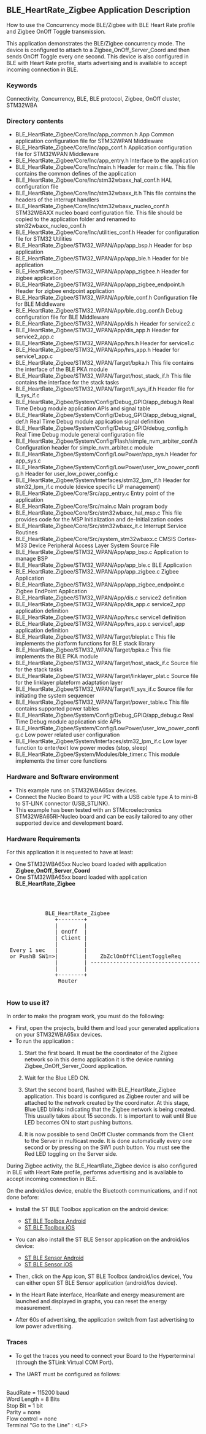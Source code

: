 ## __BLE_HeartRate_Zigbee Application Description__

How to use the Concurrency mode BLE/Zigbee with BLE Heart Rate profile and Zigbee OnOff Toggle transmission.

This application demonstrates the BLE/Zigbee concurrency mode. The device is configured to attach to a Zigbee_OnOff_Server_Coord 
and then sends OnOff Toggle every one second. This device is also configured in BLE with Heart Rate profile, starts advertising
and is available to accept incoming connection in BLE.

### __Keywords__

Connectivity, Concurrency, BLE, BLE protocol, Zigbee, OnOff cluster, STM32WBA

### __Directory contents__

  - BLE_HeartRate_Zigbee/Core/Inc/app_common.h                               			App Common application configuration file for STM32WPAN Middleware
  - BLE_HeartRate_Zigbee/Core/Inc/app_conf.h                                   			Application configuration file for STM32WPAN Middleware
  - BLE_HeartRate_Zigbee/Core/Inc/app_entry.h                         					Interface to the application 
  - BLE_HeartRate_Zigbee/Core/Inc/main.h                                             	Header for main.c file. This file contains the common defines of the application
  - BLE_HeartRate_Zigbee/Core/Inc/stm32wbaxx_hal_conf.h                              	HAL configuration file
  - BLE_HeartRate_Zigbee/Core/Inc/stm32wbaxx_it.h                                    	This file contains the headers of the interrupt handlers
  - BLE_HeartRate_Zigbee/Core/Inc/stm32wbaxx_nucleo_conf.h                           	STM32WBAXX nucleo board configuration file. This file should be copied to the application folder and renamed to stm32wbaxx_nucleo_conf.h
  - BLE_HeartRate_Zigbee/Core/Inc/utilities_conf.h                                   	Header for configuration file for STM32 Utilities
  - BLE_HeartRate_Zigbee/STM32_WPAN/App/app_bsp.h                                    	Header for bsp application
  - BLE_HeartRate_Zigbee/STM32_WPAN/App/app_ble.h                                    	Header for ble application 
  - BLE_HeartRate_Zigbee/STM32_WPAN/App/app_zigbee.h                                    Header for zigbee application 
  - BLE_HeartRate_Zigbee/STM32_WPAN/App/app_zigbee_endpoint.h                           Header for zigbee endpoint application   
  - BLE_HeartRate_Zigbee/STM32_WPAN/App/ble_conf.h                                      Configuration file for BLE Middleware
  - BLE_HeartRate_Zigbee/STM32_WPAN/App/ble_dbg_conf.h                               	Debug configuration file for BLE Middleware
  - BLE_HeartRate_Zigbee/STM32_WPAN/App/dis.h                                           Header for service2.c 
  - BLE_HeartRate_Zigbee/STM32_WPAN/App/dis_app.h                                       Header for service2_app.c 
  - BLE_HeartRate_Zigbee/STM32_WPAN/App/hrs.h                                           Header for service1.c 
  - BLE_HeartRate_Zigbee/STM32_WPAN/App/hrs_app.h                                       Header for service1_app.c 
  - BLE_HeartRate_Zigbee/STM32_WPAN/Target/bpka.h                                       This file contains the interface of the BLE PKA module
  - BLE_HeartRate_Zigbee/STM32_WPAN/Target/host_stack_if.h                              This file contains the interface for the stack tasks 
  - BLE_HeartRate_Zigbee/STM32_WPAN/Target/ll_sys_if.h                                  Header file for ll_sys_if.c
  - BLE_HeartRate_Zigbee/System/Config/Debug_GPIO/app_debug.h                           Real Time Debug module application APIs and signal table 
  - BLE_HeartRate_Zigbee/System/Config/Debug_GPIO/app_debug_signal_def.h                Real Time Debug module application signal definition 
  - BLE_HeartRate_Zigbee/System/Config/Debug_GPIO/debug_config.h                        Real Time Debug module general configuration file 
  - BLE_HeartRate_Zigbee/System/Config/Flash/simple_nvm_arbiter_conf.h                  Configuration header for simple_nvm_arbiter.c module 
  - BLE_HeartRate_Zigbee/System/Config/LowPower/app_sys.h                               Header for app_sys.c 
  - BLE_HeartRate_Zigbee/System/Config/LowPower/user_low_power_config.h                 Header for user_low_power_config.c
  - BLE_HeartRate_Zigbee/System/Interfaces/stm32_lpm_if.h                               Header for stm32_lpm_if.c module (device specific LP management) 
  - BLE_HeartRate_Zigbee/Core/Src/app_entry.c                                           Entry point of the application 
  - BLE_HeartRate_Zigbee/Core/Src/main.c                                                Main program body 
  - BLE_HeartRate_Zigbee/Core/Src/stm32wbaxx_hal_msp.c                                  This file provides code for the MSP Initialization and de-Initialization codes
  - BLE_HeartRate_Zigbee/Core/Src/stm32wbaxx_it.c                                       Interrupt Service Routines
  - BLE_HeartRate_Zigbee/Core/Src/system_stm32wbaxx.c                                   CMSIS Cortex-M33 Device Peripheral Access Layer System Source File 
  - BLE_HeartRate_Zigbee/STM32_WPAN/App/app_bsp.c                                       Application to manage BSP
  - BLE_HeartRate_Zigbee/STM32_WPAN/App/app_ble.c                                       BLE Application
  - BLE_HeartRate_Zigbee/STM32_WPAN/App/app_zigbee.c                                    Zigbee Application
  - BLE_HeartRate_Zigbee/STM32_WPAN/App/app_zigbee_endpoint.c                           Zigbee EndPoint Application  
  - BLE_HeartRate_Zigbee/STM32_WPAN/App/dis.c                                           service2 definition 
  - BLE_HeartRate_Zigbee/STM32_WPAN/App/dis_app.c                                       service2_app application definition
  - BLE_HeartRate_Zigbee/STM32_WPAN/App/hrs.c                                           service1 definition
  - BLE_HeartRate_Zigbee/STM32_WPAN/App/hrs_app.c                                       service1_app application definition
  - BLE_HeartRate_Zigbee/STM32_WPAN/Target/bleplat.c                                    This file implements the platform functions for BLE stack library
  - BLE_HeartRate_Zigbee/STM32_WPAN/Target/bpka.c                                       This file implements the BLE PKA module
  - BLE_HeartRate_Zigbee/STM32_WPAN/Target/host_stack_if.c                              Source file for the stack tasks 
  - BLE_HeartRate_Zigbee/STM32_WPAN/Target/linklayer_plat.c                             Source file for the linklayer plateform adaptation layer 
  - BLE_HeartRate_Zigbee/STM32_WPAN/Target/ll_sys_if.c                                  Source file for initiating the system sequencer 
  - BLE_HeartRate_Zigbee/STM32_WPAN/Target/power_table.c                                This file contains supported power tables 
  - BLE_HeartRate_Zigbee/System/Config/Debug_GPIO/app_debug.c                           Real Time Debug module application side APIs 
  - BLE_HeartRate_Zigbee/System/Config/LowPower/user_low_power_config.c                 Low power related user configuration
  - BLE_HeartRate_Zigbee/System/Interfaces/stm32_lpm_if.c                               Low layer function to enter/exit low power modes (stop, sleep) 
  - BLE_HeartRate_Zigbee/System/Modules/ble_timer.c                                     This module implements the timer core functions 
### __Hardware and Software environment__

- This example runs on STM32WBA65xx devices.
- Connect the Nucleo Board to your PC with a USB cable type A to mini-B to ST-LINK connector (USB_STLINK).
- This example has been tested with an STMicroelectronics STM32WBA65RI-Nucleo board and can be easily 
	tailored to any other supported device and development board.

### __Hardware Requirements__

For this application it is requested to have at least:

* One STM32WBA65xx Nucleo board loaded with application **Zigbee_OnOff_Server_Coord**
* One STM32WBA65xx board loaded with application **BLE_HeartRate_Zigbee**
</br>

<pre>
	
			BLE_HeartRate_Zigbee							Zigbee_OnOff_Server_Coord                                                     
               +--------+                                      +--------+
               |        |                                      |        |
               | OnOff  |                                      | OnOff  |        
               | Client |                                      | Server | 
               |        |                                      |        |
 Every 1 sec   |        |                                      |        |
 or PushB SW1=>|        |    ZbZclOnOffClientToggleReq         |        |
               |        | -----------------------------------> |        | => RED LED Toggle
               |        |                                      |        |			   
               +--------+                                      +--------+
				Router											Coord.
				
</pre> 

### __How to use it?__

In order to make the program work, you must do the following:

* First, open the projects, build them and load your generated applications on your STM32WBA65xx devices.
* To run the application :
	1. Start the first board. It must be the coordinator of the Zigbee network so in this demo application it is the device running Zigbee_OnOff_Server_Coord application.  

	2. Wait for the Blue LED ON.  

	3. Start the second board, flashed with BLE_HeartRate_Zigbee application. This board is configured as Zigbee router and will be attached to the network created by the coordinator.
At this stage, Blue LED blinks indicating that the Zigbee network is being created. This usually takes about 15 seconds. It is important to wait until Blue LED becomes ON to start pushing buttons.    

	4. It is now possible to send OnOff Cluster commands from the Client to the Server in multicast mode. It is done automatically every one second or by pressing on the SW1 push button. 
You must see the Red LED toggling on the Server side.

During Zigbee activity, the BLE_HeartRate_Zigbee device is also configured in BLE with Heart Rate profile, performs advertising and is available to accept incoming connection in BLE.    

On the android/ios device, enable the Bluetooth communications, and if not done before:

- Install the ST BLE Toolbox application on the android device:
	- <a href="https://play.google.com/store/apps/details?id=com.st.dit.stbletoolbox"> ST BLE Toolbox Android</a>
    - <a href="https://apps.apple.com/us/app/st-ble-toolbox/id1531295550"> ST BLE Toolbox iOS</a>

- You can also install the ST BLE Sensor application on the android/ios device:
	- <a href="https://play.google.com/store/apps/details?id=com.st.bluems"> ST BLE Sensor Android</a>
	- <a href="https://itunes.apple.com/us/App/st-bluems/id993670214?mt=8"> ST BLE Sensor iOS</a>

- Then, click on the App icon, ST BLE Toolbox (android/ios device),
   You can either open ST BLE Sensor application (android/ios device).

- In the Heart Rate interface, HearRate and energy measurement are launched and displayed in graphs,
  you can reset the energy measurement.
- After 60s of advertising, the application switch from fast advertising to low power advertising.

### __Traces__

* To get the traces you need to connect your Board to the Hyperterminal (through the STLink Virtual COM Port).  

* The UART must be configured as follows:  
<br>
BaudRate       = 115200 baud</br>
Word Length    = 8 Bits</br>
Stop Bit       = 1 bit</br>
Parity         = none</br>
Flow control   = none</br>
Terminal   "Go to the Line" : &lt;LF&gt;  
